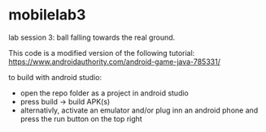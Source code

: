# mobilelab3
lab session 3: ball falling towards the real ground.


This code is a modified version of the following tutorial:
https://www.androidauthority.com/android-game-java-785331/

to build with android studio:
- open the repo folder as a project in android studio 
- press build -> build APK(s)
- alternativly, activate an emulator and/or plug inn an android phone and press the run button on the top right
